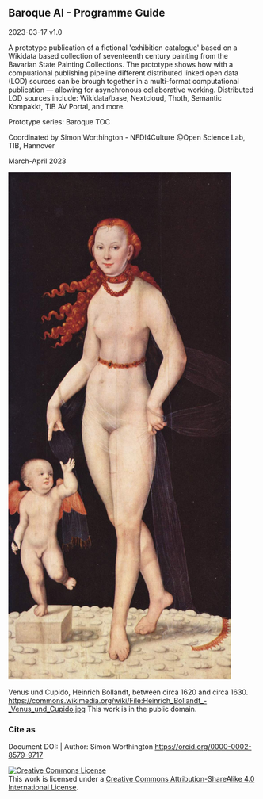 ## Baroque AI - Programme Guide

2023-03-17 v1.0

A prototype publication of a fictional 'exhibition catalogue' based on a Wikidata based collection of seventeenth century painting from the Bavarian State Painting Collections. The prototype shows how with a compuational publishing pipeline different distributed linked open data (LOD) sources can be brough together in a multi-format computational publication — allowing for asynchronous collaborative working. Distributed LOD sources include: Wikidata/base, Nextcloud, Thoth, Semantic Kompakkt, TIB AV Portal, and more.

Prototype series: Baroque TOC

Coordinated by Simon Worthington - NFDI4Culture @Open Science Lab, TIB, Hannover

March-April 2023

<img src="cover/cover-small.jpg" alt="Baroque AI">

Venus und Cupido, Heinrich Bollandt, between circa 1620 and circa 1630. https://commons.wikimedia.org/wiki/File:Heinrich_Bollandt_-_Venus_und_Cupido.jpg This work is in the public domain.

### Cite as 

Document DOI:  | Author: Simon Worthington https://orcid.org/0000-0002-8579-9717 

<a rel="license" href="http://creativecommons.org/licenses/by-sa/4.0/"><img alt="Creative Commons License" style="border-width:0" src="https://i.creativecommons.org/l/by-sa/4.0/88x31.png" /></a><br />This work is licensed under a <a rel="license" href="http://creativecommons.org/licenses/by-sa/4.0/">Creative Commons Attribution-ShareAlike 4.0 International License</a>.
